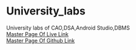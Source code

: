 # University_labs
University labs of CAO,DSA,Android Studio,DBMS
<br>
<a href="https://adilwaheed786.github.io/University_labs/Web_lab/">Master Page Of Live Link <a>
<br>
<a href="https://adilwaheed786.github.io/University_labs/Web_lab/githublink.html">Master Page Of Github Link <a>
